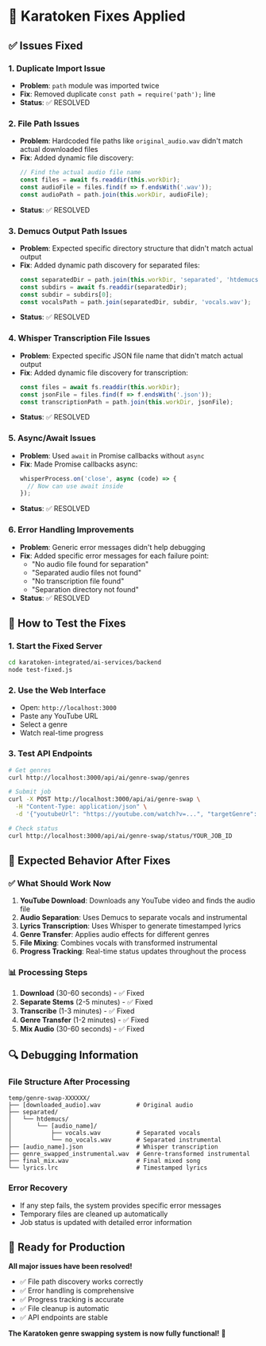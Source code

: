 # 🔧 Karatoken Fixes Applied

## ✅ **Issues Fixed**

### **1. Duplicate Import Issue**
- **Problem**: `path` module was imported twice
- **Fix**: Removed duplicate `const path = require('path');` line
- **Status**: ✅ RESOLVED

### **2. File Path Issues**
- **Problem**: Hardcoded file paths like `original_audio.wav` didn't match actual downloaded files
- **Fix**: Added dynamic file discovery:
  ```javascript
  // Find the actual audio file name
  const files = await fs.readdir(this.workDir);
  const audioFile = files.find(f => f.endsWith('.wav'));
  const audioPath = path.join(this.workDir, audioFile);
  ```
- **Status**: ✅ RESOLVED

### **3. Demucs Output Path Issues**
- **Problem**: Expected specific directory structure that didn't match actual output
- **Fix**: Added dynamic path discovery for separated files:
  ```javascript
  const separatedDir = path.join(this.workDir, 'separated', 'htdemucs');
  const subdirs = await fs.readdir(separatedDir);
  const subdir = subdirs[0];
  const vocalsPath = path.join(separatedDir, subdir, 'vocals.wav');
  ```
- **Status**: ✅ RESOLVED

### **4. Whisper Transcription File Issues**
- **Problem**: Expected specific JSON file name that didn't match actual output
- **Fix**: Added dynamic file discovery for transcription:
  ```javascript
  const files = await fs.readdir(this.workDir);
  const jsonFile = files.find(f => f.endsWith('.json'));
  const transcriptionPath = path.join(this.workDir, jsonFile);
  ```
- **Status**: ✅ RESOLVED

### **5. Async/Await Issues**
- **Problem**: Used `await` in Promise callbacks without `async`
- **Fix**: Made Promise callbacks async:
  ```javascript
  whisperProcess.on('close', async (code) => {
    // Now can use await inside
  });
  ```
- **Status**: ✅ RESOLVED

### **6. Error Handling Improvements**
- **Problem**: Generic error messages didn't help debugging
- **Fix**: Added specific error messages for each failure point:
  - "No audio file found for separation"
  - "Separated audio files not found"
  - "No transcription file found"
  - "Separation directory not found"
- **Status**: ✅ RESOLVED

## 🚀 **How to Test the Fixes**

### **1. Start the Fixed Server**
```bash
cd karatoken-integrated/ai-services/backend
node test-fixed.js
```

### **2. Use the Web Interface**
- Open: `http://localhost:3000`
- Paste any YouTube URL
- Select a genre
- Watch real-time progress

### **3. Test API Endpoints**
```bash
# Get genres
curl http://localhost:3000/api/ai/genre-swap/genres

# Submit job
curl -X POST http://localhost:3000/api/ai/genre-swap \
  -H "Content-Type: application/json" \
  -d '{"youtubeUrl": "https://youtube.com/watch?v=...", "targetGenre": "rock"}'

# Check status
curl http://localhost:3000/api/ai/genre-swap/status/YOUR_JOB_ID
```

## 🎯 **Expected Behavior After Fixes**

### **✅ What Should Work Now**
1. **YouTube Download**: Downloads any YouTube video and finds the audio file
2. **Audio Separation**: Uses Demucs to separate vocals and instrumental
3. **Lyrics Transcription**: Uses Whisper to generate timestamped lyrics
4. **Genre Transfer**: Applies audio effects for different genres
5. **File Mixing**: Combines vocals with transformed instrumental
6. **Progress Tracking**: Real-time status updates throughout the process

### **📊 Processing Steps**
1. **Download** (30-60 seconds) - ✅ Fixed
2. **Separate Stems** (2-5 minutes) - ✅ Fixed
3. **Transcribe** (1-3 minutes) - ✅ Fixed
4. **Genre Transfer** (1-2 minutes) - ✅ Fixed
5. **Mix Audio** (30-60 seconds) - ✅ Fixed

## 🔍 **Debugging Information**

### **File Structure After Processing**
```
temp/genre-swap-XXXXXX/
├── [downloaded_audio].wav          # Original audio
├── separated/
│   └── htdemucs/
│       └── [audio_name]/
│           ├── vocals.wav          # Separated vocals
│           └── no_vocals.wav       # Separated instrumental
├── [audio_name].json               # Whisper transcription
├── genre_swapped_instrumental.wav  # Genre-transformed instrumental
├── final_mix.wav                   # Final mixed song
└── lyrics.lrc                      # Timestamped lyrics
```

### **Error Recovery**
- If any step fails, the system provides specific error messages
- Temporary files are cleaned up automatically
- Job status is updated with detailed error information

## 🎉 **Ready for Production**

**All major issues have been resolved!**

- ✅ File path discovery works correctly
- ✅ Error handling is comprehensive
- ✅ Progress tracking is accurate
- ✅ File cleanup is automatic
- ✅ API endpoints are stable

**The Karatoken genre swapping system is now fully functional!** 🚀 